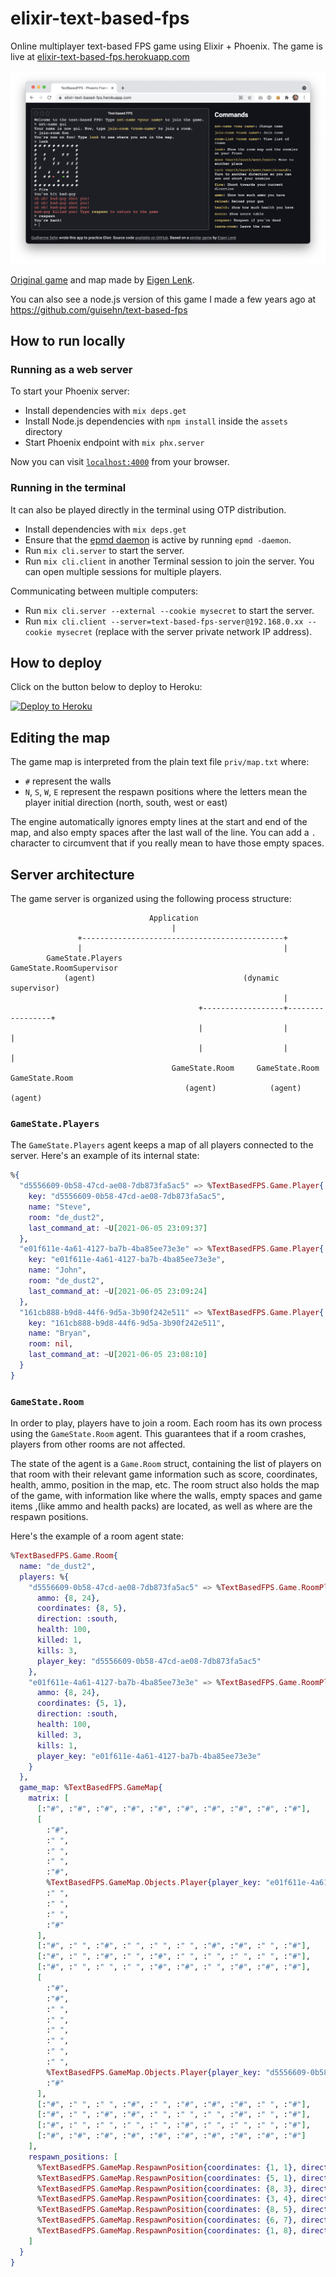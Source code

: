 # elixir-text-based-fps

Online multiplayer text-based FPS game using Elixir + Phoenix. The game is live at [elixir-text-based-fps.herokuapp.com](https://elixir-text-based-fps.herokuapp.com/)

![Screenshot of the game](misc/screenshot.png)

[Original game](http://eigen.pri.ee/shooter/) and map made by [Eigen Lenk](http://eigen.pri.ee/).

You can also see a node.js version of this game I made a few years ago at https://github.com/guisehn/text-based-fps

## How to run locally

### Running as a web server

To start your Phoenix server:

  * Install dependencies with `mix deps.get`
  * Install Node.js dependencies with `npm install` inside the `assets` directory
  * Start Phoenix endpoint with `mix phx.server`

Now you can visit [`localhost:4000`](http://localhost:4000) from your browser.

### Running in the terminal

It can also be played directly in the terminal using OTP distribution.

  * Install dependencies with `mix deps.get`
  * Ensure that the [epmd daemon](https://erlang.org/doc/man/epmd.html) is active by running `epmd -daemon`.
  * Run `mix cli.server` to start the server.
  * Run `mix cli.client` in another Terminal session to join the server. You can open multiple sessions for multiple players.

Communicating between multiple computers:

  * Run `mix cli.server --external --cookie mysecret` to start the server.
  * Run `mix cli.client --server=text-based-fps-server@192.168.0.xx --cookie mysecret` (replace with the server private network IP address).

## How to deploy

Click on the button below to deploy to Heroku:

[![Deploy to Heroku](https://www.herokucdn.com/deploy/button.svg)](https://heroku.com/deploy?template=https://github.com/guisehn/elixir-text-based-fps)

## Editing the map

The game map is interpreted from the plain text file `priv/map.txt` where:

- `#` represent the walls
- `N`, `S`, `W`, `E` represent the respawn positions where the letters mean the player initial direction (north, south, west or east)

The engine automatically ignores empty lines at the start and end of the map, and also empty spaces after the last wall of the line. You can add a `.` character to circumvent that if you really mean to have those empty spaces.

## Server architecture

The game server is organized using the following process structure:

```
                               Application
                                    |
               +---------------------------------------------+
               |                                             |
        GameState.Players                         GameState.RoomSupervisor
            (agent)                                 (dynamic supervisor)
                                                             |
                                          +------------------+-----------------+
                                          |                  |                 |
                                          |                  |                 |
                                    GameState.Room     GameState.Room    GameState.Room
                                       (agent)            (agent)           (agent)
```

### `GameState.Players`

The `GameState.Players` agent keeps a map of all players connected to the server. Here's an example of its internal state:

```elixir
%{
  "d5556609-0b58-47cd-ae08-7db873fa5ac5" => %TextBasedFPS.Game.Player{
    key: "d5556609-0b58-47cd-ae08-7db873fa5ac5",
    name: "Steve",
    room: "de_dust2",
    last_command_at: ~U[2021-06-05 23:09:37]
  },
  "e01f611e-4a61-4127-ba7b-4ba85ee73e3e" => %TextBasedFPS.Game.Player{
    key: "e01f611e-4a61-4127-ba7b-4ba85ee73e3e",
    name: "John",
    room: "de_dust2",
    last_command_at: ~U[2021-06-05 23:09:24]
  },
  "161cb888-b9d8-44f6-9d5a-3b90f242e511" => %TextBasedFPS.Game.Player{
    key: "161cb888-b9d8-44f6-9d5a-3b90f242e511",
    name: "Bryan",
    room: nil,
    last_command_at: ~U[2021-06-05 23:08:10]
  }
}
```

### `GameState.Room`

In order to play, players have to join a room. Each room has its own process using the `GameState.Room` agent. This guarantees that if a room crashes, players from other rooms are not affected.

The state of the agent is a `Game.Room` struct, containing the list of players on that room with their relevant game information such as score, coordinates, health, ammo, position in the map, etc. The room struct also holds the map of the game, with information like where the walls, empty spaces and game items ,(like ammo and health packs) are located, as well as where are the respawn positions.

Here's the example of a room agent state:

```elixir
%TextBasedFPS.Game.Room{
  name: "de_dust2",
  players: %{
    "d5556609-0b58-47cd-ae08-7db873fa5ac5" => %TextBasedFPS.Game.RoomPlayer{
      ammo: {8, 24},
      coordinates: {8, 5},
      direction: :south,
      health: 100,
      killed: 1,
      kills: 3,
      player_key: "d5556609-0b58-47cd-ae08-7db873fa5ac5"
    },
    "e01f611e-4a61-4127-ba7b-4ba85ee73e3e" => %TextBasedFPS.Game.RoomPlayer{
      ammo: {8, 24},
      coordinates: {5, 1},
      direction: :south,
      health: 100,
      killed: 3,
      kills: 1,
      player_key: "e01f611e-4a61-4127-ba7b-4ba85ee73e3e"
    }
  },
  game_map: %TextBasedFPS.GameMap{
    matrix: [
      [:"#", :"#", :"#", :"#", :"#", :"#", :"#", :"#", :"#", :"#"],
      [
        :"#",
        :" ",
        :" ",
        :" ",
        :"#",
        %TextBasedFPS.GameMap.Objects.Player{player_key: "e01f611e-4a61-4127-ba7b-4ba85ee73e3e"},
        :" ",
        :" ",
        :" ",
        :"#"
      ],
      [:"#", :" ", :"#", :" ", :" ", :" ", :"#", :"#", :" ", :"#"],
      [:"#", :" ", :"#", :" ", :"#", :" ", :" ", :" ", :" ", :"#"],
      [:"#", :" ", :" ", :" ", :"#", :"#", :" ", :"#", :"#", :"#"],
      [
        :"#",
        :"#",
        :" ",
        :" ",
        :" ",
        :" ",
        :" ",
        :" ",
        %TextBasedFPS.GameMap.Objects.Player{player_key: "d5556609-0b58-47cd-ae08-7db873fa5ac5"},
        :"#"
      ],
      [:"#", :" ", :" ", :"#", :" ", :"#", :"#", :"#", :" ", :"#"],
      [:"#", :" ", :"#", :"#", :" ", :" ", :" ", :"#", :" ", :"#"],
      [:"#", :" ", :" ", :" ", :" ", :"#", :" ", :" ", :" ", :"#"],
      [:"#", :"#", :"#", :"#", :"#", :"#", :"#", :"#", :"#", :"#"]
    ],
    respawn_positions: [
      %TextBasedFPS.GameMap.RespawnPosition{coordinates: {1, 1}, direction: :east},
      %TextBasedFPS.GameMap.RespawnPosition{coordinates: {5, 1}, direction: :south},
      %TextBasedFPS.GameMap.RespawnPosition{coordinates: {8, 3}, direction: :north},
      %TextBasedFPS.GameMap.RespawnPosition{coordinates: {3, 4}, direction: :west},
      %TextBasedFPS.GameMap.RespawnPosition{coordinates: {8, 5}, direction: :south},
      %TextBasedFPS.GameMap.RespawnPosition{coordinates: {6, 7}, direction: :west},
      %TextBasedFPS.GameMap.RespawnPosition{coordinates: {1, 8}, direction: :north}
    ]
  }
}
```
